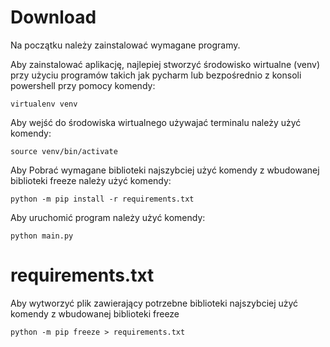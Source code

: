 # Download

Na początku należy zainstalować wymagane programy.

Aby zainstalować aplikację, najlepiej stworzyć środowisko wirtualne (venv) przy użyciu programów takich jak pycharm lub bezpośrednio z konsoli powershell przy pomocy komendy:

```
virtualenv venv
```

Aby wejść do środowiska wirtualnego używajać terminalu należy użyć komendy:

```
source venv/bin/activate
```

Aby Pobrać wymagane biblioteki najszybciej użyć komendy z wbudowanej biblioteki freeze należy użyć komendy:

```
python -m pip install -r requirements.txt
```

Aby uruchomić program należy użyć komendy:

```
python main.py
```

# requirements.txt

Aby wytworzyć plik zawierający potrzebne biblioteki najszybciej użyć komendy z wbudowanej biblioteki freeze

```
python -m pip freeze > requirements.txt
```
